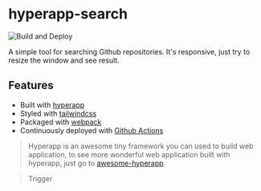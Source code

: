 # hyperapp-search

![Build and Deploy](https://github.com/ricosmall/hyperapp-demo/workflows/Build%20and%20Deploy/badge.svg)

A simple tool for searching Github repositories. It's responsive, just try to resize the window and see result.

## Features

- Built with [hyperapp](https://hyperapp.dev)
- Styled with [tailwindcss](https://tailwindcss.com)
- Packaged with [webpack](https://webpack.js.org)
- Continuously deployed with [Github Actions](https://help.github.com/en/actions)

> Hyperapp is an awesome tiny framework you can used to build web application, to see more wonderful web application built with hyperapp, just go to [awesome-hyperapp](https://github.com/jorgebucaran/awesome-hyperapp).

> Trigger